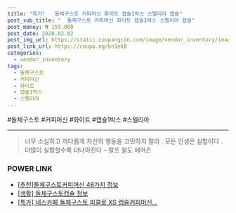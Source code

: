 ```yaml
--- 
title: "특가!   돌체구스토 커피머신 화이트 캡슐1박스 스텔리아 캡슐" 
post_sub_title: "  돌체구스토 커피머신 화이트 캡슐1박스 스텔리아 캡슐" 
post_money: ₩ 159,000 
post_date: 2020.02.02 
post_img_url: https://static.coupangcdn.com/image/vendor_inventory/images/2019/01/14/10/7/889fe6fe-75b3-4426-ae20-2a9ebcfa908b.jpg 
post_link_url: https://coupa.ng/bn1okB 
categories: 
  - vendor_inventory 
tags: 
  - 돌체구스토 
  - 커피머신 
  - 화이트 
  - 캡슐1박스 
  - 스텔리아 
--- 
```

  #돌체구스토 #커피머신 #화이트 #캡슐1박스 #스텔리아 
<hr> 

> 너무 소심하고 까다롭게 자신의 행동을 고민하지 말라 . 모든 인생은 실험이다 . 더많이 실험할수록 더나아진다  – 랄프 왈도 에머슨 


### POWER LINK

* <a href="https://blog.naver.com/fasyy4321/221793932329" target="_blank">[추천]돌체구스토커피머신 48가지 정보</a>
* <a href="https://blog.naver.com/santokki14/221768117785" target="_blank"> [생활] 돌체구스토캡슐 정보 </a>
* <a href="https://blog.naver.com/sakai111/221794179899" target="_blank">[특가] 네스카페 돌체구스토 피콜로 XS 캡슐커피머신...</a>

